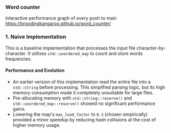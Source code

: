 ### Word counter

Interactive performance graph of every push to main 
https://broodingkangaroo.github.io/word_counter/

### 1. Naive Implementation

This is a baseline implementation that processes the input file character-by-character.
It utilises `std::unordered_map` to count and store words frequencies.

#### Performance and Evolution

- An earlier version of this implementation read the entire file into a `std::string` before processing. This simplified parsing logic, but its high memory consumption made it completely unsuitable for large files.
- Pre-allocating memory with `std::string::reserve()` and `std::unordered_map::reserve()` showed no significant performance gains.
- Lowering the map's `max_load_factor` to `0.3` (chosen empirically) provided a minor speedup by reducing hash collisions at the cost of higher memory usage.